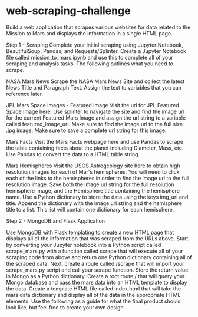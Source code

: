 # web-scraping-challenge
Build a web application that scrapes various websites for data related to the Mission to Mars and displays the information in a single HTML page.

Step 1 - Scraping
Complete your initial scraping using Jupyter Notebook, BeautifulSoup, Pandas, and Requests/Splinter.
Create a Jupyter Notebook file called mission_to_mars.ipynb and use this to complete all of your scraping and analysis tasks. The following outlines what you need to scrape.

NASA Mars News
Scrape the NASA Mars News Site and collect the latest News Title and Paragraph Text. Assign the text to variables that you can reference later.

JPL Mars Space Images - Featured Image
Visit the url for JPL Featured Space Image here.
Use splinter to navigate the site and find the image url for the current Featured Mars Image and assign the url string to a variable called featured_image_url.
Make sure to find the image url to the full size .jpg image.
Make sure to save a complete url string for this image.

Mars Facts
Visit the Mars Facts webpage here and use Pandas to scrape the table containing facts about the planet including Diameter, Mass, etc.
Use Pandas to convert the data to a HTML table string.

Mars Hemispheres
Visit the USGS Astrogeology site here to obtain high resolution images for each of Mar's hemispheres.
You will need to click each of the links to the hemispheres in order to find the image url to the full resolution image.
Save both the image url string for the full resolution hemisphere image, and the Hemisphere title containing the hemisphere name. Use a Python dictionary to store the data using the keys img_url and title.
Append the dictionary with the image url string and the hemisphere title to a list. This list will contain one dictionary for each hemisphere.

Step 2 - MongoDB and Flask Application

Use MongoDB with Flask templating to create a new HTML page that displays all of the information that was scraped from the URLs above.
Start by converting your Jupyter notebook into a Python script called scrape_mars.py with a function called scrape that will execute all of your scraping code from above and return one Python dictionary containing all of the scraped data.
Next, create a route called /scrape that will import your scrape_mars.py script and call your scrape function.
Store the return value in Mongo as a Python dictionary.
Create a root route / that will query your Mongo database and pass the mars data into an HTML template to display the data.
Create a template HTML file called index.html that will take the mars data dictionary and display all of the data in the appropriate HTML elements. Use the following as a guide for what the final product should look like, but feel free to create your own design.